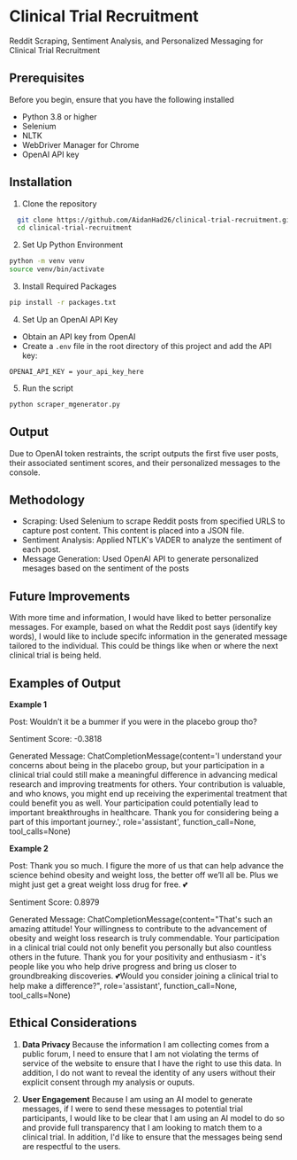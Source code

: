 
# Clinical Trial Recruitment

Reddit Scraping, Sentiment Analysis, and Personalized Messaging for Clinical Trial
Recruitment


## Prerequisites

Before you begin, ensure that you have the following installed
- Python 3.8 or higher
- Selenium
- NLTK
- WebDriver Manager for Chrome
- OpenAI API key

## Installation

1. Clone the repository
```bash
  git clone https://github.com/AidanHad26/clinical-trial-recruitment.git
  cd clinical-trial-recruitment
```
2. Set Up Python Environment
```bash
python -m venv venv
source venv/bin/activate
```
3. Install Required Packages
```bash
pip install -r packages.txt
```
4. Set Up an OpenAI API Key
- Obtain an API key from OpenAI
- Create a `.env` file in the root directory of this project and add the API key:
```
OPENAI_API_KEY = your_api_key_here
```
5. Run the script
```bash
python scraper_mgenerator.py
```
## Output
Due to OpenAI token restraints, the script outputs the first five user posts, their associated sentiment scores, and their personalized messages to the console. 

## Methodology
- Scraping: Used Selenium to scrape Reddit posts from specified URLS to capture post content. This content is placed into a JSON file. 
- Sentiment Analysis: Applied NTLK's VADER to analyze the sentiment of each post.
- Message Generation: Used OpenAI API to generate personalized mesages based on the sentiment of the posts

## Future Improvements
With more time and information, I would have liked to better personalize messages. For example, based on what the Reddit post says (identify key words), I would like to include specifc information in the generated message tailored to the individual. This could be things like when or where the next clinical trial is being held.

## Examples of Output

**Example 1**

Post: Wouldn’t it be a bummer if you were in the placebo group tho?

Sentiment Score: -0.3818

Generated Message: ChatCompletionMessage(content='I understand your concerns about being in the placebo group, but your participation in a clinical trial could still make a meaningful difference in advancing medical research and improving treatments for others. Your contribution is valuable, and who knows, you might end up receiving the experimental treatment that could benefit you as well. Your participation could potentially lead to important breakthroughs in healthcare. Thank you for considering being a part of this important journey.', role='assistant', function_call=None, tool_calls=None)

**Example 2**

Post: Thank you so much. I figure the more of us that can help advance the science behind obesity and weight loss, the better off we’ll all be. Plus we might just get a great weight loss drug for free. 💕

Sentiment Score: 0.8979

Generated Message: ChatCompletionMessage(content="That's such an amazing attitude! Your willingness to contribute to the advancement of obesity and weight loss research is truly commendable. Your participation in a clinical trial could not only benefit you personally but also countless others in the future. Thank you for your positivity and enthusiasm - it's people like you who help drive progress and bring us closer to groundbreaking discoveries. 💕Would you consider joining a clinical trial to help make a difference?", role='assistant', function_call=None, tool_calls=None)

## Ethical Considerations

1. **Data Privacy**
Because the information I am collecting comes from a public forum, I need to ensure that I am not violating the terms of service of the website to ensure that I have the right to use this data. In addition, I do not want to reveal the identity of any users without their explicit consent through my analysis or ouputs.

2. **User Engagement**
Because I am using an AI model to generate messages, if I were to send these messages to potential trial participants, I would like to be clear that I am using an AI model to do so and provide full transparency that I am looking to match them to a clinical trial. In addition, I'd like to ensure that the messages being send are respectful to the users. 
